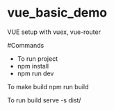 # vue_basic_demo
VUE setup with vuex, vue-router

#Commands
- To run project
- npm install
- npm run dev

To make build
npm run build

To run build
serve -s dist/
